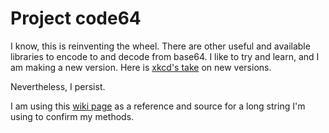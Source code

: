 # Project code64

I know, this is reinventing the wheel.  There are other useful and available
libraries to encode to and decode from base64.  I like to try and learn, and
I am making a new version. Here is [xkcd's take](https://xkcd.com/927/) on
new versions.

Nevertheless, I persist.

I am using this [wiki page](https://en.wikipedia.org/wiki/Base64) as a reference
and source for a long string I'm using to confirm my methods.
